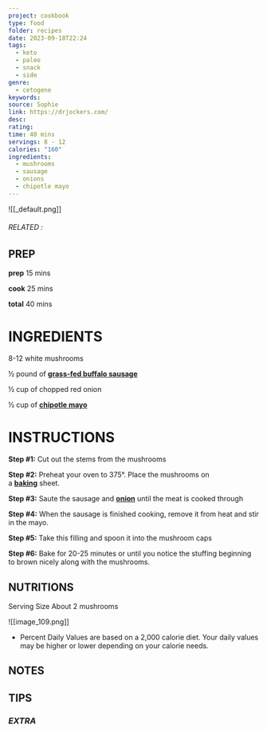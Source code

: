 ```yaml
---
project: cookbook
type: food
folder: recipes
date: 2023-09-18T22:24
tags:
  - keto
  - paleo
  - snack
  - side
genre:
  - cetogene
keywords: 
source: Sophie
link: https://drjockers.com/
desc: 
rating: 
time: 40 mins
servings: 8 - 12
calories: "160"
ingredients:
  - mushrooms
  - sausage
  - onions
  - chipotle mayo
---
```


![[_default.png]]
###### *RELATED* : 


## PREP

**prep** 15 mins
  
**cook** 25 mins
  
**total** 40 mins


# INGREDIENTS

8-12 white mushrooms
  
½ pound of **[grass-fed buffalo sausage](http://grasslandbeef.com/bison-chorizo-sausage)**
  
½ cup of chopped red onion
  
½ cup of **[chipotle mayo](http://amzn.to/2hnruPS)**


# INSTRUCTIONS

**Step #1:** Cut out the stems from the mushrooms
  
**Step #2:** Preheat your oven to 375°. Place the mushrooms on a **[baking](http://drjockers.com/10-reasons-to-bake-with-coconut-flour/)** sheet.
  
**Step #3:** Saute the sausage and **[onion](http://drjockers.com/the-anti-inflammatory-power-of-red-onions/)** until the meat is cooked through
  
**Step #4:** When the sausage is finished cooking, remove it from heat and stir in the mayo.
  
**Step #5:** Take this filling and spoon it into the mushroom caps
  
**Step #6:** Bake for 20-25 minutes or until you notice the stuffing beginning to brown nicely along with the mushrooms.


## NUTRITIONS

Serving Size About 2 mushrooms

![[image_109.png]]
* Percent Daily Values are based on a 2,000 calorie diet. Your daily values may be higher or lower depending on your calorie needs.


## NOTES



## TIPS



### *EXTRA*



